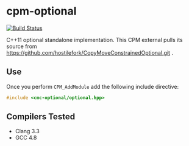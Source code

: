 cpm-optional
============

[![Build Status](https://travis-ci.org/iauns/cpm-optional.png)](https://travis-ci.org/iauns/cpm-optional)

C++11 optional standalone implementation. This CPM external pulls its source
from https://github.com/hostilefork/CopyMoveConstrainedOptional.git .

Use
---

Once you perform `CPM_AddModule` add the following include directive:

```c++
#include <cmc-optional/optional.hpp>
```

Compilers Tested
----------------

* Clang 3.3
* GCC 4.8

